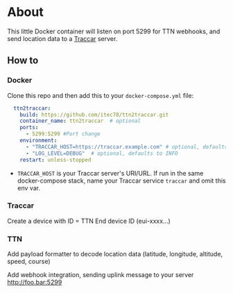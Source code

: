 # About

This little Docker container will listen on port 5299 for TTN webhooks, and send location data to a [Traccar](https://www.traccar.org/) server.  

## How to

### Docker

Clone this repo and then add this to your `docker-compose.yml` file:

```yaml
  ttn2traccar:
    build: https://github.com/itec78/ttn2traccar.git
    container_name: ttn2traccar  # optional
    ports:
      - 5299:5299 #Port change
    environment:
      - "TRACCAR_HOST=https://traccar.example.com" # optional, defaults to http://traccar:8082
      - "LOG_LEVEL=DEBUG"  # optional, defaults to INFO
    restart: unless-stopped
  ```
  
  * `TRACCAR_HOST` is your Traccar server's URI/URL. If run in the same docker-compose stack, name your Traccar service `traccar` and omit this env var.




### Traccar

Create a device with ID = TTN End device ID (eui-xxxx...)

### TTN

Add payload formatter to decode location data (latitude, longitude, altitude, speed, course)

Add webhook integration, sending uplink message to your server http://foo.bar:5299

